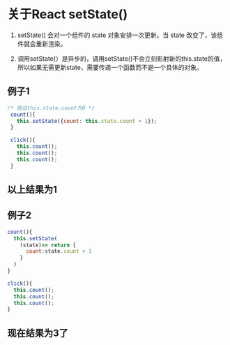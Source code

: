 # 关于React setState()

  1. setState() 会对一个组件的 state 对象安排一次更新。当 state 改变了，该组件就会重新渲染。

  2. 调用setState(）是异步的，调用setState()不会立刻影射新的this.state的值，所以如果无需更新state，需要传递一个函数而不是一个具体的对象。

## 例子1

```js
/* 假设this.state.count为0 */
 count(){  
   this.setState({count: this.state.count + 1});
 }

 click(){
   this.count();
   this.count();
   this.count();
 }
```

## 以上结果为1

## 例子2

```js
count(){
  this.setState(
    (state)=> return {
      count:state.count + 1
    }
  )
}

click(){
  this.count();
  this.count();
  this.count();
}
```

## 现在结果为3了
